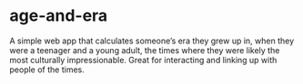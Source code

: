 # age-and-era
A simple web app that calculates someone’s era they grew up in, when they were a teenager and a young adult, the times where they were likely the most culturally impressionable. Great for interacting and linking up with people of the times.
